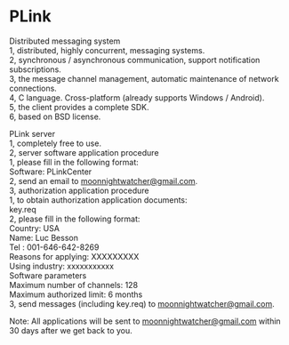 ﻿PLink
=====

Distributed messaging system  
1, distributed, highly concurrent, messaging systems.  
2, synchronous / asynchronous communication, support notification subscriptions.  
3, the message channel management, automatic maintenance of network connections.  
4, C language. Cross-platform (already supports Windows / Android).  
5, the client provides a complete SDK.  
6, based on BSD license.  

PLink server  
1, completely free to use.  
2, server software application procedure  
   1, please fill in the following format:  
   Software: PLinkCenter  
   2, send an email to <moonnightwatcher@gmail.com>.  
3, authorization application procedure  
   1, to obtain authorization application documents:  
   key.req  
   2, please fill in the following format:  
   Country: USA  
   Name: Luc Besson  
   Tel : 001-646-642-8269  
   Reasons for applying: XXXXXXXXX  
   Using industry: xxxxxxxxxxx  
   Software parameters   
   Maximum number of channels: 128  
   Maximum authorized limit: 6 months  
   3, send messages (including key.req) to <moonnightwatcher@gmail.com>.  

Note: All applications will be sent to <moonnightwatcher@gmail.com> within 30 days after we get back to you.  
